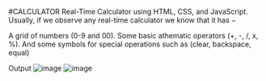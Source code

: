 #CALCULATOR
Real-Time Calculator using HTML, CSS, and JavaScript. Usually, if we observe any real-time calculator we know that it has −

A grid of numbers (0-9 and 00).
Some basic athematic operators (+, -, /, x, %).
And some symbols for special operations such as (clear, backspace, equal)

Output
![image](https://github.com/Jayshri-Raman/CODESOFT/assets/138697903/768b4585-a336-41d8-aa8d-f914e921c3f1)
![image](https://github.com/Jayshri-Raman/CODESOFT/assets/138697903/fbca2f27-b039-4064-b862-454e18ce5aac)


